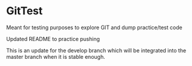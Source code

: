 # GitTest
Meant for testing purposes to explore GIT and dump practice/test code

Updated README to practice pushing

This is an update for the develop branch which will be integrated into the master branch when it is stable enough.
